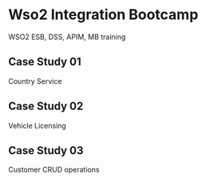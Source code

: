 # Wso2 Integration Bootcamp
WSO2 ESB, DSS, APIM, MB training

## Case Study 01
Country Service

## Case Study 02
Vehicle Licensing

## Case Study 03
Customer CRUD operations